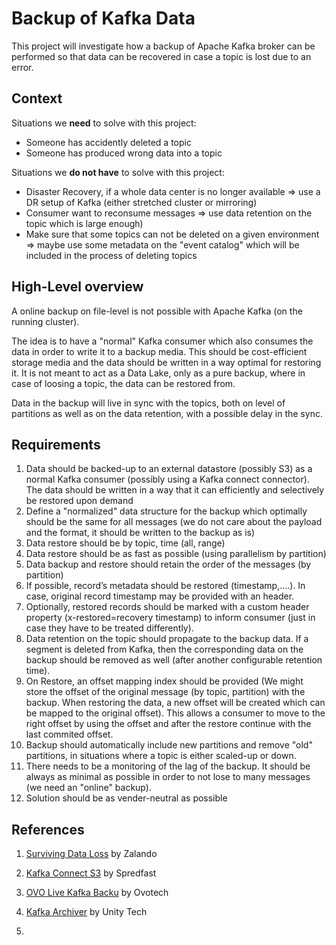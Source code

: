 # Backup of Kafka Data

This project will investigate how a backup of Apache Kafka broker can be performed so that data can be recovered in case a topic is lost due to an error.

## Context

Situations we **need** to solve with this project:

* Someone has accidently deleted a topic
* Someone has produced wrong data into a topic

Situations we **do not have** to solve with this project:

* Disaster Recovery, if a whole data center is no longer available => use a DR setup of Kafka (either stretched cluster or mirroring)
* Consumer want to reconsume messages => use data retention on the topic which is large enough)
* Make sure that some topics can not be deleted on a given environment => maybe use some metadata on the "event catalog" which will be included in the process of deleting topics

## High-Level overview

A online backup on file-level is not possible with Apache Kafka (on the running cluster). 

The idea is to have a "normal" Kafka consumer which also consumes the data in order to write it to a backup media. This should be cost-efficient storage media and the data should be written in a way optimal for restoring it. It is not meant to act as a Data Lake, only as a pure backup, where in case of loosing a topic, the data can be restored from. 

Data in the backup will live in sync with the topics, both on level of partitions as well as on the data retention, with a possible delay in the sync. 

## Requirements

1. Data should be backed-up to an external datastore (possibly S3) as a normal Kafka consumer (possibly using a Kafka connect connector). The data should be written in a way that it can efficiently and selectively be restored upon demand
2. Define a "normalized" data structure for the backup which optimally should be the same for all messages (we do not care about the payload and the format, it should be written to the backup as is)
3. Data restore should be by topic, time (all, range)
4. Data restore should be as fast as possible (using parallelism by partition)
5. Data backup and restore should retain the order of the messages (by partition)
6. If possible, record’s metadata should be restored (timestamp,….). In case, original record timestamp may be provided with an header.
7. Optionally, restored records should be marked with a custom header property (x-restored=recovery timestamp) to inform consumer (just in case they have to be treated differently).
6. Data retention on the topic should propagate to the backup data. If a segment is deleted from Kafka, then the corresponding data on the backup should be removed as well (after another configurable retention time).
7. On Restore, an offset mapping index should be provided (We might store the offset of the original message (by topic, partition) with the backup. When restoring the data, a new offset will be created which can be mapped to the original offset). This allows a consumer to move to the right offset by using the offset and after the restore continue with the last commited offset.  
8. Backup should automatically include new partitions and remove "old" partitions, in situations where a topic is either scaled-up or down. 
9. There needs to be a monitoring of the lag of the backup. It should be always as minimal as possible in order to not lose to many messages (we need an "online" backup).  
9. Solution should be as vender-neutral as possible
 
## References

1. [Surviving Data Loss](https://jobs.zalando.com/tech/blog/backing-up-kafka-zookeeper/index.html?gh_src=4n3gxh1) by Zalando
2. [Kafka Connect S3](https://github.com/spredfast/kafka-connect-s3) by Spredfast
3. [OVO Live Kafka Backu](https://github.com/ovotech/ovo-live-kafka-backup) by Ovotech
4. [Kafka Archiver](https://github.com/UnityTech/kafka-archiver) by Unity Tech

3. 
